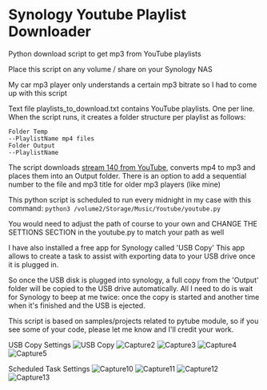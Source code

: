 # Synology Youtube Playlist Downloader
Python download script to get mp3 from YouTube playlists

Place this script on any volume / share on your Synology NAS

My car mp3 player only understands a certain mp3 bitrate so I had to come up with this script

Text file playlists_to_download.txt contains YouTube playlists. One per line.
When the script runs, it creates a folder structure per playlist as follows:
```
Folder Temp
--PlaylistName mp4 files
Folder Output
--PlaylistName
```
The script downloads [stream 140 from YouTube](https://github.com/alekseyn1/Synology-Youtube-Downloader/blob/main/youtube-stream-codes.md), converts mp4 to mp3 and places them into an Output folder. There is an option to add a sequential number to the file and mp3 title for older mp3 players (like mine)

This python script is scheduled to run every midnight in my case with this command:
```python3 /volume2/Storage/Music/Youtube/youtube.py```

You would need to adjust the path of course to your own and CHANGE THE SETTIONS SECTION in the youtube.py to match your path as well

I have also installed a free app for Synology called 'USB Copy'
This app allows to create a task to assist with exporting data to your USB drive once it is plugged in.

So once the USB disk is plugged into synology, a full copy from the 'Output' folder will be copied to the USB drive automatically. All I need to do is wait for Synology to beep at me twice: once the copy is started and another time when it's finished and the USB is ejected.

This script is based on samples/projects related to pytube module, so if you see some of your code, please let me know and I'll credit your work.

USB Copy Settings
![USB Copy](https://user-images.githubusercontent.com/1160500/190933704-86a9ee42-64bc-45fc-89fb-c883b2288f82.PNG)
![Capture2](https://user-images.githubusercontent.com/1160500/190933705-db67110c-d75d-4073-9f7a-e9bcc25aefb9.PNG)
![Capture3](https://user-images.githubusercontent.com/1160500/190933706-ef5cfffd-e490-48cc-b279-432bfce918b4.PNG)
![Capture4](https://user-images.githubusercontent.com/1160500/190933707-da1c0dc0-5b47-4c74-a0d6-4877f05a49cd.PNG)
![Capture5](https://user-images.githubusercontent.com/1160500/190933708-235b7c92-4d77-411c-ab2d-09b4a2efc9cb.PNG)

Scheduled Task Settings
![Capture10](https://user-images.githubusercontent.com/1160500/190933709-cdd31694-97e6-4190-8542-73000fefbf9e.PNG)
![Capture11](https://user-images.githubusercontent.com/1160500/190933710-44ccd74b-f670-4447-ac34-f2038e3c3f4a.PNG)
![Capture12](https://user-images.githubusercontent.com/1160500/190933711-a1b353fa-520c-49e9-bd69-d12d551d9c4d.PNG)
![Capture13](https://user-images.githubusercontent.com/1160500/190933712-f12f1930-527e-4735-81ef-b9335cf2ca1e.PNG)
